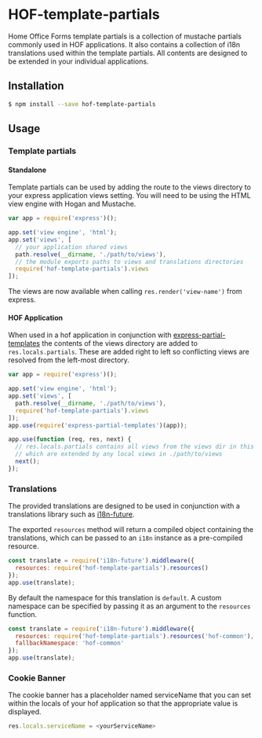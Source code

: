 # HOF-template-partials

Home Office Forms template partials is a collection of mustache partials commonly used in HOF applications.  It also contains a collection of i18n translations used within the template partials. All contents are designed to be extended in your individual applications.

## Installation

```bash
$ npm install --save hof-template-partials
```

## Usage

### Template partials

#### Standalone

Template partials can be used by adding the route to the views directory to your express application views setting. You will need to be using the HTML view engine with Hogan and Mustache.

```js
var app = require('express')();

app.set('view engine', 'html');
app.set('views', [
  // your application shared views
  path.resolve(__dirname, './path/to/views'),
  // the module exports paths to views and translations directories
  require('hof-template-partials').views
]);
```

The views are now available when calling `res.render('view-name')` from express.

#### HOF Application

When used in a hof application in conjunction with [express-partial-templates](https://github.com/UKHomeOffice/express-partial-templates) the contents of the views directory are added to `res.locals.partials`. These are added right to left so conflicting views are resolved from the left-most directory.

```js
var app = require('express')();

app.set('view engine', 'html');
app.set('views', [
  path.resolve(__dirname, './path/to/views'),
  require('hof-template-partials').views
]);
app.use(require('express-partial-templates')(app));

app.use(function (req, res, next) {
  // res.locals.partials contains all views from the views dir in this repo
  // which are extended by any local views in ./path/to/views
  next();
});
```

### Translations

The provided translations are designed to be used in conjunction with a translations library such as [i18n-future](https://github.com/lennym/i18n-future).

The exported `resources` method will return a compiled object containing the translations, which can be passed to an `i18n` instance as a pre-compiled resource.

```js
const translate = require('i18n-future').middleware({
  resources: require('hof-template-partials').resources()
});
app.use(translate);
```

By default the namespace for this translation is `default`. A custom namespace can be specified by passing it as an argument to the `resources` function.

```js
const translate = require('i18n-future').middleware({
  resources: require('hof-template-partials').resources('hof-common'),
  fallbackNamespace: 'hof-common'
});
app.use(translate);
```
### Cookie Banner

The cookie banner has a placeholder named serviceName that you can set within the locals of your hof application so that the appropriate value is displayed.

```js
res.locals.serviceName = <yourServiceName> 
```
